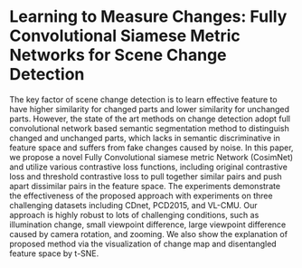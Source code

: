 # Learning to Measure Changes: Fully Convolutional Siamese Metric Networks for Scene Change Detection

The key factor of scene change detection is to learn effective feature to have higher similarity for changed parts and lower similarity for unchanged parts. However, the state of the art  methods on change detection adopt full convolutional network based semantic segmentation method to distinguish changed and unchanged parts, which lacks in semantic discriminative in feature space and suffers from fake changes caused by noise. In this paper, we propose a novel Fully Convolutional siamese metric Network (CosimNet) and utilize various contrastive loss functions, including original contrastive loss and threshold contrastive loss to pull together similar pairs and push apart dissimilar pairs in the feature space. The experiments demonstrate the effectiveness of the proposed approach with experiments on three challenging datasets including CDnet, PCD2015, and VL-CMU. Our approach is highly robust to lots of challenging conditions, such as illumination change, small viewpoint difference, large viewpoint difference caused by camera rotation, and zooming. We also show the explanation of proposed method via the visualization of change map and disentangled feature space by t-SNE.
